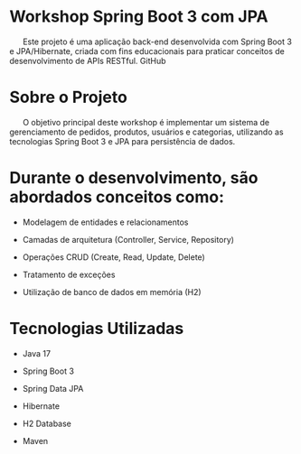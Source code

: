 # Workshop Spring Boot 3 com JPA

&nbsp; &nbsp; &nbsp; Este projeto é uma aplicação back-end desenvolvida com Spring Boot 3 e JPA/Hibernate, criada com fins educacionais para praticar conceitos de desenvolvimento de APIs RESTful.
GitHub

# Sobre o Projeto
&nbsp; &nbsp; &nbsp; O objetivo principal deste workshop é implementar um sistema de gerenciamento de pedidos, produtos, usuários e categorias, utilizando as tecnologias Spring Boot 3 e JPA para persistência de dados.

# Durante o desenvolvimento, são abordados conceitos como:

* Modelagem de entidades e relacionamentos

* Camadas de arquitetura (Controller, Service, Repository)

* Operações CRUD (Create, Read, Update, Delete)

* Tratamento de exceções

* Utilização de banco de dados em memória (H2)

# Tecnologias Utilizadas

* Java 17

* Spring Boot 3

* Spring Data JPA

* Hibernate

* H2 Database

* Maven
